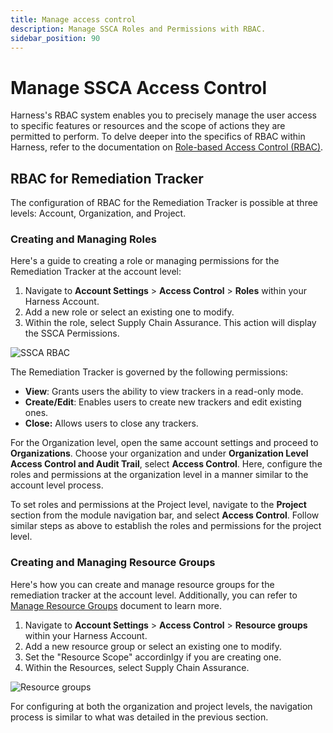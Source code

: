 ```yaml
---
title: Manage access control
description: Manage SSCA Roles and Permissions with RBAC.
sidebar_position: 90
---
```


# Manage SSCA Access Control

Harness's RBAC system enables you to precisely manage the user access to specific features or resources and the scope of actions they are permitted to perform. To delve deeper into the specifics of RBAC within Harness, refer to the documentation on [Role-based Access Control (RBAC)](https://developer.harness.io/docs/platform/role-based-access-control/rbac-in-harness/).


## RBAC for Remediation Tracker

The configuration of RBAC for the Remediation Tracker is possible at three levels: Account, Organization, and Project.

### Creating and Managing Roles

Here's a guide to creating a role or managing permissions for the Remediation Tracker at the account level:



1. Navigate to **Account Settings** > **Access Control** > **Roles** within your Harness Account.
2. Add a new role or select an existing one to modify.
3. Within the role, select Supply Chain Assurance. This action will display the SSCA Permissions.



![SSCA RBAC](./static/ssca-rbac.png "SSCA RBAC")


The Remediation Tracker is governed by the following permissions:



* **View**: Grants users the ability to view trackers in a read-only mode.
* **Create/Edit**: Enables users to create new trackers and edit existing ones.
* **Close:** Allows users to close any trackers.

For the Organization level, open the same account settings and proceed to **Organizations**. Choose your organization and under **Organization Level Access Control and Audit Trail**, select **Access Control**. Here, configure the roles and permissions at the organization level in a manner similar to the account level process.

To set roles and permissions at the Project level, navigate to the **Project** section from the module navigation bar, and select **Access Control**. Follow similar steps as above to establish the roles and permissions for the project level.

### Creating and Managing Resource Groups

Here's how you can create and manage resource groups for the remediation tracker at the account level. Additionally,  you can refer to [Manage Resource Groups](https://developer.harness.io/docs/platform/role-based-access-control/add-resource-groups/) document to learn more.

1. Navigate to **Account Settings** > **Access Control** > **Resource groups** within your Harness Account.
2. Add a new resource group or select an existing one to modify.
3. Set the "Resource Scope" accordinlgy if you are creating one.
4. Within the Resources, select Supply Chain Assurance.

![Resource groups](./static/resource-groups-remediation-tracker.png "Resource groups")

For configuring at both the organization and project levels, the navigation process is similar to what was detailed in the previous section.